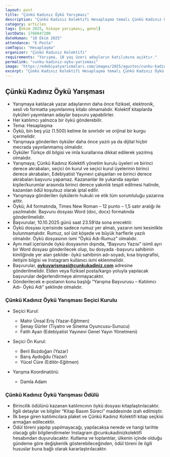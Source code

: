 ```yaml
---
layout: post
title: "Çünkü Kadınız Öykü Yarışması"
description: "Çünkü Kadınız Kolektifi Hesaplaşma temalı Çünkü Kadınız Öykü Yarışması düzenliyor."
category: articles
tags: [ekim 2025, hikaye yarışması, genel]
lastDate: 1760047200
dateHuman: "10 Ekim 2025"
attendance: "E-Posta"
comTopic: "Hesaplaşma"
organizer: "Çünkü Kadınız Kolektifi"
requirements: "Yarışma, 18 yaş üzeri adayların katılımına açıktır."
permalink: "cunku-kadiniz-oyku-yarismasi"
image: "https://edebiyatyarismalari.com/images/2025/agustos/cunku-kadiniz-oyku-yarismasi.jpg"
excerpt: "Çünkü Kadınız Kolektifi Hesaplaşma temalı Çünkü Kadınız Öykü Yarışması düzenliyor."
---
```


## Çünkü Kadınız Öykü Yarışması

- Yarışmaya katılacak yazar adaylarının daha önce fiziksel, elektronik, sesli vb formatta yayımlanmış kitabı olmamalıdır. Kolektif kitaplarda öyküleri yayımlanan adaylar başvuru yapabilirler.
- Her katılımcı yalnızca bir öykü gönderebilir.
- Tema: Hesaplaşma
- Öykü, bin beş yüz (1.500) kelime ile sınırlıdır ve orijinal bir kurgu içermelidir.
- Yarışmaya gönderilen öyküler daha önce yazılı ya da dijital hiçbir mecrada yayınlanmamış olmalıdır.
- Öyküler Türkçe dil bilgisi ve imla kurallarına dikkat edilerek yazılmış olmalıdır.
- Yarışmaya; Çünkü Kadınız Kolektifi yönetim kurulu üyeleri ve birinci derece akrabaları, seçici ön kurul ve seçici kurul üyelerinin birinci derece akrabaları, Edebiyatist Yayınevi çalışanları ve birinci derece akrabaları başvuru yapamaz. Kazananlar ile yukarıda sayılan kişiler/kurumlar arasında birinci derece yakınlık tespit edilmesi halinde, kazanılan ödül koşulsuz olarak iptal edilir.
- Yarışmaya gönderilen öykülerin hukuki ve etik tüm sorumluluğu yazarına aittir.
- Öykü; A4 formatında, Times New Roman – 12 punto – 1,5 satır aralığı ile yazılmalıdır. Başvuru dosyası Word  (doc, docx) formatında gönderilmelidir.
- Başvurular, 10.10.2025 günü saat 23.59’da sona erecektir.
- Öykü dosyası içerisinde sadece rumuz yer almalı, yazarın ismi kesinlikle bulunmamalıdır. Rumuz, sol üst köşede ve büyük harflerle yazılı olmalıdır. Öykü dosyasının ismi “Öykü Adı-Rumuz” olmalıdır.
- Aynı mail içerisinde öykü dosyasının dışında, “Başvuru Yazısı” isimli ayrı bir Word dosyası gönderilecek olup, bu dosyada -başvuru sahibinin kimliğinde yer alan şekilde- öykü sahibinin adı-soyadı, kısa biyografisi, iletişim bilgisi ve Instagram kullanıcı ismi eklenmelidir.
- Başvurular, **oykuyarismasi@cunkukadiniz.com** adresine gönderilmelidir. Elden veya fiziksel posta/kargo yoluyla yapılacak başvurular değerlendirmeye alınmayacaktır.
- Gönderilecek e-postanın konu başlığı “Yarışma Başvurusu – Katılımcı Adı- Öykü Adı” şeklinde olmalıdır.

### Çünkü Kadınız Öykü Yarışması Seçici Kurulu

- Seçici Kurul: 
    - Mahir Ünsal Eriş (Yazar-Eğitmen)
    - Şenay Gürler (Tiyatro ve Sinema Oyuncusu-Sunucu)
    - Fatih Ayan (Edebiyatist Yayınevi Genel Yayın Yönetmeni)

- Seçici Ön Kurul: 
    - Beril Bozdoğan (Yazar)
    - Barış Aydoğdu (Yazar)
    - Yücel Cüre (Editör-Eğitmen)

- Yarışma Koordinatörü: 
    - Damla Adam

### Çünkü Kadınız Öykü Yarışması Ödülü

- Birincilik ödülünü kazanan katılımcının öykü dosyası kitaplaştırılacaktır. İlgili detaylar ve bilgiler “Kitap Basım Süreci” maddesinde izah edilmiştir.
- İlk beşe giren katılımcılara plaket ve Çünkü Kadınız Kolektifi kitap seçkisi armağan edilecektir.
- Ödül töreni yapılıp yapılmayacağı, yapılacaksa nerede ve hangi tarihte olacağı gibi bilgilendirmeler Instagram @cunkukadinizkolektifi hesabından duyurulacaktır. Kutlama ve toplantılar, ülkenin içinde olduğu gündeme göre değişkenlik gösterebileceğinden, ödül töreni ile ilgili hususlar buna bağlı olarak kararlaştırılacaktır.
